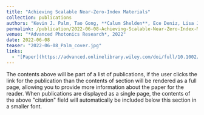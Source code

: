 ```yaml
---
title: "Achieving Scalable Near-Zero-Index Materials"
collection: publications
authors: "Kevin J. Palm, Tao Gong, **Calum Shelden**, Ece Deniz, Lisa J. Krayer, Marina S. Leite, Jeremy N. Munday"
permalink: /publication/2022-06-08-Achieving-Scalable-Near-Zero-Index-Materials
venue: "*Advanced Photonics Research*, 2022"
date: 2022-06-08
teaser: "2022-06-08_Palm_cover.jpg"
links: 
  - "[Paper](https://advanced.onlinelibrary.wiley.com/doi/full/10.1002/adpr.202200109){: .btn .btn--info}"
---
```


The contents above will be part of a list of publications, if the user clicks the link for the publication than the contents of section will be rendered as a full page, allowing you to provide more information about the paper for the reader. When publications are displayed as a single page, the contents of the above "citation" field will automatically be included below this section in a smaller font.